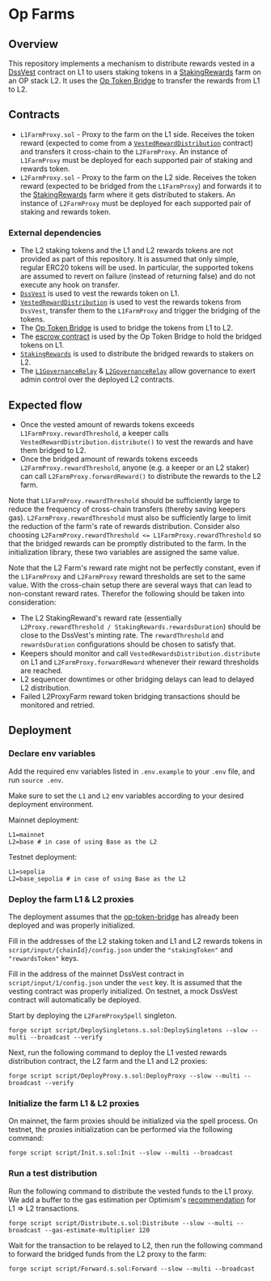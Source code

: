 # Op Farms

## Overview

This repository implements a mechanism to distribute rewards vested in a [DssVest](https://github.com/makerdao/dss-vest) contract on L1 to users staking tokens in a [StakingRewards](https://github.com/makerdao/endgame-toolkit/blob/master/src/synthetix/StakingRewards.sol) farm on an OP stack L2. It uses the [Op Token Bridge](https://github.com/makerdao/op-token-bridge) to transfer the rewards from L1 to L2.

## Contracts

- `L1FarmProxy.sol` - Proxy to the farm on the L1 side. Receives the token reward (expected to come from a [`VestedRewardDistribution`](https://github.com/makerdao/endgame-toolkit/blob/master/src/VestedRewardsDistribution.sol) contract) and transfers it cross-chain to the `L2FarmProxy`. An instance of `L1FarmProxy` must be deployed for each supported pair of staking and rewards token.
- `L2FarmProxy.sol` - Proxy to the farm on the L2 side. Receives the token reward (expected to be bridged from the `L1FarmProxy`) and forwards it to the [StakingRewards](https://github.com/makerdao/endgame-toolkit/blob/master/src/synthetix/StakingRewards.sol) farm where it gets distributed to stakers. An instance of `L2FarmProxy` must be deployed for each supported pair of staking and rewards token.

### External dependencies

- The L2 staking tokens and the L1 and L2 rewards tokens are not provided as part of this repository. It is assumed that only simple, regular ERC20 tokens will be used. In particular, the supported tokens are assumed to revert on failure (instead of returning false) and do not execute any hook on transfer.
- [`DssVest`](https://github.com/makerdao/dss-vest) is used to vest the rewards token on L1.
- [`VestedRewardDistribution`](https://github.com/makerdao/endgame-toolkit/blob/master/src/VestedRewardsDistribution.sol) is used to vest the rewards tokens from `DssVest`, transfer them to the `L1FarmProxy` and trigger the bridging of the tokens.
- The [Op Token Bridge](https://github.com/makerdao/op-token-bridge) is used to bridge the tokens from L1 to L2. 
- The [escrow contract](https://github.com/makerdao/op-token-bridge/blob/dev/src/Escrow.sol) is used by the Op Token Bridge to hold the bridged tokens on L1.
- [`StakingRewards`](https://github.com/makerdao/endgame-toolkit/blob/master/src/synthetix/StakingRewards.sol) is used to distribute the bridged rewards to stakers on L2.
- The [`L1GovernanceRelay`](https://github.com/makerdao/op-token-bridge/blob/dev/src/L1GovernanceRelay.sol) & [`L2GovernanceRelay`](https://github.com/makerdao/op-token-bridge/blob/dev/src/L2GovernanceRelay.sol) allow governance to exert admin control over the deployed L2 contracts.

## Expected flow
- Once the vested amount of rewards tokens exceeds `L1FarmProxy.rewardThreshold`, a keeper calls `VestedRewardDistribution.distribute()` to vest the rewards and have them bridged to L2.
- Once the bridged amount of rewards tokens exceeds `L2FarmProxy.rewardThreshold`, anyone (e.g. a keeper or an L2 staker) can call `L2FarmProxy.forwardReward()` to distribute the rewards to the L2 farm.

Note that `L1FarmProxy.rewardThreshold` should be sufficiently large to reduce the frequency of cross-chain transfers (thereby saving keepers gas). `L2FarmProxy.rewardThreshold` must also be sufficiently large to limit the reduction of the farm's rate of rewards distribution. Consider also choosing `L2FarmProxy.rewardThreshold <= L1FarmProxy.rewardThreshold` so that the bridged rewards can be promptly distributed to the farm. In the initialization library, these two variables are assigned the same value.

Note that the L2 Farm's reward rate might not be perfectly constant, even if the `L1FarmProxy` and `L2FarmProxy` reward thresholds are set to the same value. With the cross-chain setup there are several ways that can lead to non-constant reward rates. Therefor the following should be taken into consideration:
* The L2 StakingReward's reward rate (essentially `L2Proxy.rewardThreshold / StakingRewards.rewardsDuration`) should be close to the DssVest's minting rate. The `rewardThreshold` and `rewardsDuration` conﬁgurations should be chosen to satisfy that.
* Keepers should monitor and call `VestedRewardsDistribution.distribute` on L1 and `L2FarmProxy.forwardReward` whenever their reward thresholds are reached.
* L2 sequencer downtimes or other bridging delays can lead to delayed L2 distribution.
* Failed L2ProxyFarm reward token bridging transactions should be monitored and retried.

## Deployment

### Declare env variables

Add the required env variables listed in `.env.example` to your `.env` file, and run `source .env`.

Make sure to set the `L1` and `L2` env variables according to your desired deployment environment.

Mainnet deployment:

```
L1=mainnet
L2=base # in case of using Base as the L2
```

Testnet deployment:

```
L1=sepolia
L2=base_sepolia # in case of using Base as the L2
```

### Deploy the farm L1 & L2 proxies

The deployment assumes that the [op-token-bridge](https://github.com/makerdao/op-token-bridge) has already been deployed and was properly initialized.

Fill in the addresses of the L2 staking token and L1 and L2 rewards tokens in `script/input/{chainId}/config.json` under the `"stakingToken"` and `"rewardsToken"` keys.

Fill in the address of the mainnet DssVest contract in `script/input/1/config.json` under the `vest` key. It is assumed that the vesting contract was properly initialized. On testnet, a mock DssVest contract will automatically be deployed.

Start by deploying the `L2FarmProxySpell` singleton.

```
forge script script/DeploySingletons.s.sol:DeploySingletons --slow --multi --broadcast --verify
```

Next, run the following command to deploy the L1 vested rewards distribution contract, the L2 farm and the L1 and L2 proxies:

```
forge script script/DeployProxy.s.sol:DeployProxy --slow --multi --broadcast --verify
```

### Initialize the farm L1 & L2 proxies

On mainnet, the farm proxies should be initialized via the spell process.
On testnet, the proxies initialization can be performed via the following command:

```
forge script script/Init.s.sol:Init --slow --multi --broadcast
```

### Run a test distribution

Run the following command to distribute the vested funds to the L1 proxy.  
We add a buffer to the gas estimation per Optimism's [recommendation](https://docs.optimism.io/builders/app-developers/bridging/messaging#for-l1-to-l2-transactions-1) for L1 => L2 transactions.

```
forge script script/Distribute.s.sol:Distribute --slow --multi --broadcast --gas-estimate-multiplier 120
```

Wait for the transaction to be relayed to L2, then run the following command to forward the bridged funds from the L2 proxy to the farm:

```
forge script script/Forward.s.sol:Forward --slow --multi --broadcast
```
